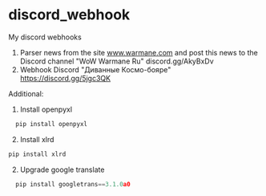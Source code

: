 # discord_webhook
My discord webhooks

1. Parser news from the site www.warmane.com and post this news to the Discord channel "WoW Warmane Ru" discord.gg/AkyBxDv
2. Webhook Discord "Диванные Космо-бояре" https://discord.gg/5jgc3QK


Additional:
1. Install openpyxl
```python
  pip install openpyxl
```

2. Install xlrd
```python
pip install xlrd
```
  
2. Upgrade google translate
```python
  pip install googletrans==3.1.0a0
```
